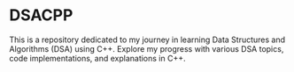 # DSACPP

This is a repository dedicated to my journey in learning Data Structures and Algorithms (DSA) using C++. Explore my progress with various DSA topics, code implementations, and explanations in C++.
